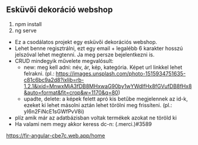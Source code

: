 ## Esküvői dekoráció webshop

1. npm install
2. ng serve

- Ez a csodálatos projekt egy esküvői dekorációs webshop. 
- Lehet benne regisztrálni, ezt egy email + legalébb 6 karakter hosszú jelszóval lehet megtenni. Ja meg persze bejelentkezni is.
- CRUD mindegyik művelete megvalósult:
    - new: meg kell adni: név, ár, kép, kategória. Képet url linkkel lehet felrakni. (pl.: https://images.unsplash.com/photo-1515934751635-c81c6bc9a2d8?ixlib=rb-1.2.1&ixid=MnwxMjA3fDB8MHxwaG90by1wYWdlfHx8fGVufDB8fHx8&auto=format&fit=crop&w=1170&q=80)
    - upadte, delete: a képek felett apró kis betűbe megjelennek az id-k, ezeket ki lehet másolni aztán lehet törölni meg frissíteni. (pl.: yI6n2FiNcE1sGWfPvV8i)
- plíz amik már az adatbázisban voltak termékek azokat ne töröld ki
- Ha valami nem megy akkor keress dc-n: (.merci.)#3589

https://fir-angular-cbe7c.web.app/home
